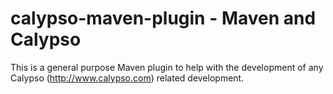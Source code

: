 calypso-maven-plugin - Maven and Calypso
==================================================================================

This is a general purpose Maven plugin to help with the development of any Calypso (http://www.calypso.com) related development.

